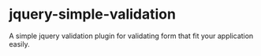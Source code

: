 jquery-simple-validation
========================

A simple jquery validation plugin for validating form that fit your application easily.